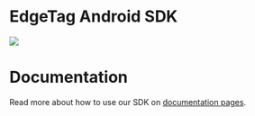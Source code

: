 # EdgeTag Android SDK

[![](https://jitpack.io/v/blotoutio/edgetag-android.svg)](https://jitpack.io/#blotoutio/edgetag-android)


# Documentation

Read more about how to use our SDK on [documentation pages](https://docs-android.blotout.io).

